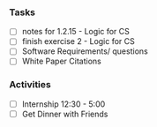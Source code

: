 ### Tasks

- [ ] notes for 1.2.15 - Logic for CS 
- [ ] finish exercise 2 - Logic for CS 
- [ ] Software Requirements/ questions
- [ ] White Paper Citations 

### Activities 

- [ ] Internship 12:30 - 5:00
- [ ] Get Dinner with Friends 
